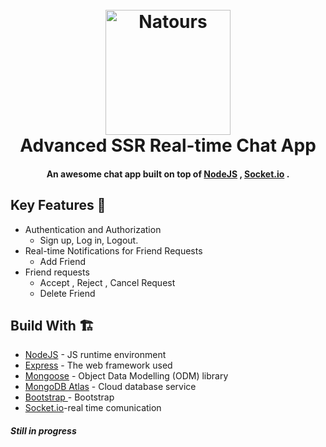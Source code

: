 <h1 align="center">
  <br>
  <a href="https://lakshman-natours.herokuapp.com/"><img src="https://github.com/aboodmagdy1/Frinds-Chat-/blob/main/public/imgs/chat-app.png" alt="Natours" width="200"></a>
  <br>
  Advanced SSR Real-time Chat App

  <br>
</h1>

<h4 align="center">An awesome chat app  built on top of <a href="https://nodejs.org/en/" target="_blank">NodeJS</a> , <a href="https://socket.io/" target="_blank"> Socket.io</a> .</h4>

## Key Features 📝

* Authentication and Authorization
  - Sign up, Log in, Logout.
* Real-time Notifications for Friend Requests 
   - Add Friend 
* Friend requests 
  - Accept , Reject , Cancel Request 
  - Delete Friend 


## Build With 🏗️
* [NodeJS](https://nodejs.org/en/) - JS runtime environment
* [Express](http://expressjs.com/) - The web framework used
* [Mongoose](https://mongoosejs.com/) - Object Data Modelling (ODM) library
* [MongoDB Atlas](https://www.mongodb.com/cloud/atlas) - Cloud database service
* [Bootstrap ](https://getbootstrap.com/) - Bootstrap 
* [Socket.io](https://socket.io)-real time comunication 


<h5>Still in progress</h5>




